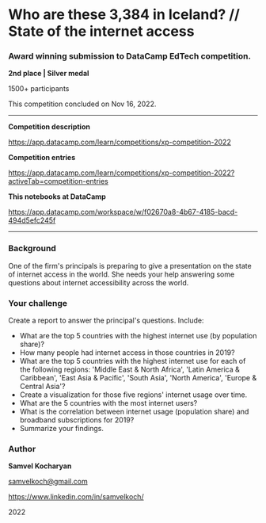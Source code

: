 # Who are these 3,384 in Iceland? // State of the internet access

### Award winning submission to DataCamp EdTech competition. 

**2nd place | Silver medal**

1500+ participants

This competition concluded on Nov 16, 2022.

******************************************************************************************

**Competition description**

https://app.datacamp.com/learn/competitions/xp-competition-2022

**Competition entries**

https://app.datacamp.com/learn/competitions/xp-competition-2022?activeTab=competition-entries

**This notebooks at DataCamp**

https://app.datacamp.com/workspace/w/f02670a8-4b67-4185-bacd-494d5efc245f

******************************************************************************************

### Background

One of the firm's principals is preparing to give a presentation on the state of internet access in the world. She needs your help answering some questions about internet accessibility across the world.

### Your challenge

Create a report to answer the principal's questions. Include:

- What are the top 5 countries with the highest internet use (by population share)?
- How many people had internet access in those countries in 2019?
- What are the top 5 countries with the highest internet use for each of the following regions: 'Middle East & North Africa', 'Latin America & Caribbean', 'East Asia & Pacific', 'South Asia', 'North America', 'Europe & Central Asia'?
- Create a visualization for those five regions' internet usage over time.
- What are the 5 countries with the most internet users?
- What is the correlation between internet usage (population share) and broadband subscriptions for 2019?
- Summarize your findings.

### Author

**Samvel Kocharyan**

samvelkoch@gmail.com 

https://www.linkedin.com/in/samvelkoch/

2022
